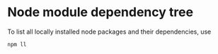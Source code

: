 # Node module dependency tree

To list all locally installed node packages and their dependencies, use

    npm ll

